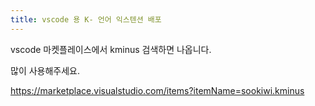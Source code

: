 ```yaml
---
title: vscode 용 K- 언어 익스텐션 배포
---
```


vscode 마켓플레이스에서 kminus 검색하면 나옵니다.

많이 사용해주세요.

<https://marketplace.visualstudio.com/items?itemName=sookiwi.kminus>
